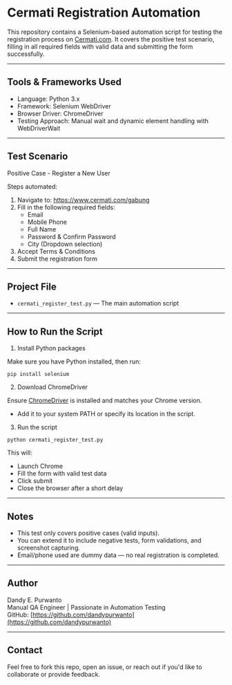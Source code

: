 # Cermati Registration Automation

This repository contains a Selenium-based automation script for testing the registration process on [Cermati.com](https://www.cermati.com/gabung). It covers the positive test scenario, filling in all required fields with valid data and submitting the form successfully.

---

## Tools & Frameworks Used

- Language: Python 3.x
- Framework: Selenium WebDriver
- Browser Driver: ChromeDriver
- Testing Approach: Manual wait and dynamic element handling with WebDriverWait

---

## Test Scenario

Positive Case - Register a New User

Steps automated:
1. Navigate to: https://www.cermati.com/gabung
2. Fill in the following required fields:
   - Email
   - Mobile Phone
   - Full Name
   - Password & Confirm Password
   - City (Dropdown selection)
3. Accept Terms & Conditions
4. Submit the registration form

---

## Project File

- `cermati_register_test.py` — The main automation script

---

## How to Run the Script

1. Install Python packages

Make sure you have Python installed, then run:
```
pip install selenium
```

2. Download ChromeDriver

Ensure [ChromeDriver](https://sites.google.com/chromium.org/driver/) is installed and matches your Chrome version.
- Add it to your system PATH or specify its location in the script.

3. Run the script
```
python cermati_register_test.py
```

This will:
- Launch Chrome
- Fill the form with valid test data
- Click submit
- Close the browser after a short delay

---

## Notes

- This test only covers positive cases (valid inputs).
- You can extend it to include negative tests, form validations, and screenshot capturing.
- Email/phone used are dummy data — no real registration is completed.

---

## Author

Dandy E. Purwanto  
Manual QA Engineer | Passionate in Automation Testing  
GitHub: [https://github.com/dandypurwanto](https://github.com/dandypurwanto)

---

## Contact

Feel free to fork this repo, open an issue, or reach out if you'd like to collaborate or provide feedback.
